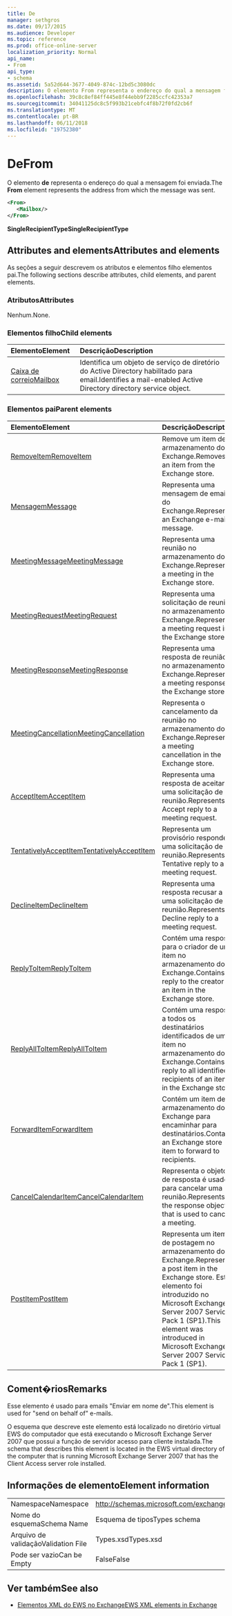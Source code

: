 ```yaml
---
title: De
manager: sethgros
ms.date: 09/17/2015
ms.audience: Developer
ms.topic: reference
ms.prod: office-online-server
localization_priority: Normal
api_name:
- From
api_type:
- schema
ms.assetid: 5a52d644-3677-4049-874c-12bd5c3080dc
description: O elemento From representa o endereço do qual a mensagem foi enviada.
ms.openlocfilehash: 39c8c8ef84ff445e8f44ebb9f2285ccfc42353a7
ms.sourcegitcommit: 34041125dc8c5f993b21cebfc4f8b72f0fd2cb6f
ms.translationtype: MT
ms.contentlocale: pt-BR
ms.lasthandoff: 06/11/2018
ms.locfileid: "19752380"
---
```

# <a name="from"></a><span data-ttu-id="8de3b-103">De</span><span class="sxs-lookup"><span data-stu-id="8de3b-103">From</span></span>

<span data-ttu-id="8de3b-104">O elemento **de** representa o endereço do qual a mensagem foi enviada.</span><span class="sxs-lookup"><span data-stu-id="8de3b-104">The **From** element represents the address from which the message was sent.</span></span> 
  
```xml
<From>
   <Mailbox/>
</From>
```

 <span data-ttu-id="8de3b-105">**SingleRecipientType**</span><span class="sxs-lookup"><span data-stu-id="8de3b-105">**SingleRecipientType**</span></span>
## <a name="attributes-and-elements"></a><span data-ttu-id="8de3b-106">Attributes and elements</span><span class="sxs-lookup"><span data-stu-id="8de3b-106">Attributes and elements</span></span>

<span data-ttu-id="8de3b-107">As seções a seguir descrevem os atributos e elementos filho elementos pai.</span><span class="sxs-lookup"><span data-stu-id="8de3b-107">The following sections describe attributes, child elements, and parent elements.</span></span>
  
### <a name="attributes"></a><span data-ttu-id="8de3b-108">Atributos</span><span class="sxs-lookup"><span data-stu-id="8de3b-108">Attributes</span></span>

<span data-ttu-id="8de3b-109">Nenhum.</span><span class="sxs-lookup"><span data-stu-id="8de3b-109">None.</span></span>
  
### <a name="child-elements"></a><span data-ttu-id="8de3b-110">Elementos filho</span><span class="sxs-lookup"><span data-stu-id="8de3b-110">Child elements</span></span>

|<span data-ttu-id="8de3b-111">**Elemento**</span><span class="sxs-lookup"><span data-stu-id="8de3b-111">**Element**</span></span>|<span data-ttu-id="8de3b-112">**Descrição**</span><span class="sxs-lookup"><span data-stu-id="8de3b-112">**Description**</span></span>|
|:-----|:-----|
|[<span data-ttu-id="8de3b-113">Caixa de correio</span><span class="sxs-lookup"><span data-stu-id="8de3b-113">Mailbox</span></span>](mailbox.md) <br/> |<span data-ttu-id="8de3b-114">Identifica um objeto de serviço de diretório do Active Directory habilitado para email.</span><span class="sxs-lookup"><span data-stu-id="8de3b-114">Identifies a mail-enabled Active Directory directory service object.</span></span>  <br/> |
   
### <a name="parent-elements"></a><span data-ttu-id="8de3b-115">Elementos pai</span><span class="sxs-lookup"><span data-stu-id="8de3b-115">Parent elements</span></span>

|<span data-ttu-id="8de3b-116">**Elemento**</span><span class="sxs-lookup"><span data-stu-id="8de3b-116">**Element**</span></span>|<span data-ttu-id="8de3b-117">**Descrição**</span><span class="sxs-lookup"><span data-stu-id="8de3b-117">**Description**</span></span>|
|:-----|:-----|
|[<span data-ttu-id="8de3b-118">RemoveItem</span><span class="sxs-lookup"><span data-stu-id="8de3b-118">RemoveItem</span></span>](removeitem.md) <br/> |<span data-ttu-id="8de3b-119">Remove um item de armazenamento do Exchange.</span><span class="sxs-lookup"><span data-stu-id="8de3b-119">Removes an item from the Exchange store.</span></span>  <br/> |
|[<span data-ttu-id="8de3b-120">Mensagem</span><span class="sxs-lookup"><span data-stu-id="8de3b-120">Message</span></span>](message-ex15websvcsotherref.md) <br/> |<span data-ttu-id="8de3b-121">Representa uma mensagem de email do Exchange.</span><span class="sxs-lookup"><span data-stu-id="8de3b-121">Represents an Exchange e-mail message.</span></span>  <br/> |
|[<span data-ttu-id="8de3b-122">MeetingMessage</span><span class="sxs-lookup"><span data-stu-id="8de3b-122">MeetingMessage</span></span>](meetingmessage.md) <br/> |<span data-ttu-id="8de3b-123">Representa uma reunião no armazenamento do Exchange.</span><span class="sxs-lookup"><span data-stu-id="8de3b-123">Represents a meeting in the Exchange store.</span></span>  <br/> |
|[<span data-ttu-id="8de3b-124">MeetingRequest</span><span class="sxs-lookup"><span data-stu-id="8de3b-124">MeetingRequest</span></span>](meetingrequest.md) <br/> |<span data-ttu-id="8de3b-125">Representa uma solicitação de reunião no armazenamento do Exchange.</span><span class="sxs-lookup"><span data-stu-id="8de3b-125">Represents a meeting request in the Exchange store.</span></span>  <br/> |
|[<span data-ttu-id="8de3b-126">MeetingResponse</span><span class="sxs-lookup"><span data-stu-id="8de3b-126">MeetingResponse</span></span>](meetingresponse.md) <br/> |<span data-ttu-id="8de3b-127">Representa uma resposta de reunião no armazenamento do Exchange.</span><span class="sxs-lookup"><span data-stu-id="8de3b-127">Represents a meeting response in the Exchange store.</span></span>  <br/> |
|[<span data-ttu-id="8de3b-128">MeetingCancellation</span><span class="sxs-lookup"><span data-stu-id="8de3b-128">MeetingCancellation</span></span>](meetingcancellation.md) <br/> |<span data-ttu-id="8de3b-129">Representa o cancelamento da reunião no armazenamento do Exchange.</span><span class="sxs-lookup"><span data-stu-id="8de3b-129">Represents a meeting cancellation in the Exchange store.</span></span>  <br/> |
|[<span data-ttu-id="8de3b-130">AcceptItem</span><span class="sxs-lookup"><span data-stu-id="8de3b-130">AcceptItem</span></span>](acceptitem.md) <br/> |<span data-ttu-id="8de3b-131">Representa uma resposta de aceitar a uma solicitação de reunião.</span><span class="sxs-lookup"><span data-stu-id="8de3b-131">Represents an Accept reply to a meeting request.</span></span>  <br/> |
|[<span data-ttu-id="8de3b-132">TentativelyAcceptItem</span><span class="sxs-lookup"><span data-stu-id="8de3b-132">TentativelyAcceptItem</span></span>](tentativelyacceptitem.md) <br/> |<span data-ttu-id="8de3b-133">Representa um provisório responde a uma solicitação de reunião.</span><span class="sxs-lookup"><span data-stu-id="8de3b-133">Represents a Tentative reply to a meeting request.</span></span>  <br/> |
|[<span data-ttu-id="8de3b-134">DeclineItem</span><span class="sxs-lookup"><span data-stu-id="8de3b-134">DeclineItem</span></span>](declineitem.md) <br/> |<span data-ttu-id="8de3b-135">Representa uma resposta recusar a uma solicitação de reunião.</span><span class="sxs-lookup"><span data-stu-id="8de3b-135">Represents a Decline reply to a meeting request.</span></span>  <br/> |
|[<span data-ttu-id="8de3b-136">ReplyToItem</span><span class="sxs-lookup"><span data-stu-id="8de3b-136">ReplyToItem</span></span>](replytoitem.md) <br/> |<span data-ttu-id="8de3b-137">Contém uma resposta para o criador de um item no armazenamento do Exchange.</span><span class="sxs-lookup"><span data-stu-id="8de3b-137">Contains a reply to the creator of an item in the Exchange store.</span></span>  <br/> |
|[<span data-ttu-id="8de3b-138">ReplyAllToItem</span><span class="sxs-lookup"><span data-stu-id="8de3b-138">ReplyAllToItem</span></span>](replyalltoitem.md) <br/> |<span data-ttu-id="8de3b-139">Contém uma resposta a todos os destinatários identificados de um item no armazenamento do Exchange.</span><span class="sxs-lookup"><span data-stu-id="8de3b-139">Contains a reply to all identified recipients of an item in the Exchange store.</span></span>  <br/> |
|[<span data-ttu-id="8de3b-140">ForwardItem</span><span class="sxs-lookup"><span data-stu-id="8de3b-140">ForwardItem</span></span>](forwarditem.md) <br/> |<span data-ttu-id="8de3b-141">Contém um item de armazenamento do Exchange para encaminhar para destinatários.</span><span class="sxs-lookup"><span data-stu-id="8de3b-141">Contains an Exchange store item to forward to recipients.</span></span>  <br/> |
|[<span data-ttu-id="8de3b-142">CancelCalendarItem</span><span class="sxs-lookup"><span data-stu-id="8de3b-142">CancelCalendarItem</span></span>](cancelcalendaritem.md) <br/> |<span data-ttu-id="8de3b-143">Representa o objeto de resposta é usado para cancelar uma reunião.</span><span class="sxs-lookup"><span data-stu-id="8de3b-143">Represents the response object that is used to cancel a meeting.</span></span>  <br/> |
|[<span data-ttu-id="8de3b-144">PostItem</span><span class="sxs-lookup"><span data-stu-id="8de3b-144">PostItem</span></span>](postitem.md) <br/> |<span data-ttu-id="8de3b-145">Representa um item de postagem no armazenamento do Exchange.</span><span class="sxs-lookup"><span data-stu-id="8de3b-145">Represents a post item in the Exchange store.</span></span> <span data-ttu-id="8de3b-146">Este elemento foi introduzido no Microsoft Exchange Server 2007 Service Pack 1 (SP1).</span><span class="sxs-lookup"><span data-stu-id="8de3b-146">This element was introduced in Microsoft Exchange Server 2007 Service Pack 1 (SP1).</span></span>  <br/> |
   
## <a name="remarks"></a><span data-ttu-id="8de3b-147">Coment�rios</span><span class="sxs-lookup"><span data-stu-id="8de3b-147">Remarks</span></span>

<span data-ttu-id="8de3b-148">Esse elemento é usado para emails "Enviar em nome de".</span><span class="sxs-lookup"><span data-stu-id="8de3b-148">This element is used for "send on behalf of" e-mails.</span></span>
  
<span data-ttu-id="8de3b-149">O esquema que descreve este elemento está localizado no diretório virtual EWS do computador que está executando o Microsoft Exchange Server 2007 que possui a função de servidor acesso para cliente instalada.</span><span class="sxs-lookup"><span data-stu-id="8de3b-149">The schema that describes this element is located in the EWS virtual directory of the computer that is running Microsoft Exchange Server 2007 that has the Client Access server role installed.</span></span>
  
## <a name="element-information"></a><span data-ttu-id="8de3b-150">Informações de elemento</span><span class="sxs-lookup"><span data-stu-id="8de3b-150">Element information</span></span>

|||
|:-----|:-----|
|<span data-ttu-id="8de3b-151">Namespace</span><span class="sxs-lookup"><span data-stu-id="8de3b-151">Namespace</span></span>  <br/> |http://schemas.microsoft.com/exchange/services/2006/types  <br/> |
|<span data-ttu-id="8de3b-152">Nome do esquema</span><span class="sxs-lookup"><span data-stu-id="8de3b-152">Schema Name</span></span>  <br/> |<span data-ttu-id="8de3b-153">Esquema de tipos</span><span class="sxs-lookup"><span data-stu-id="8de3b-153">Types schema</span></span>  <br/> |
|<span data-ttu-id="8de3b-154">Arquivo de validação</span><span class="sxs-lookup"><span data-stu-id="8de3b-154">Validation File</span></span>  <br/> |<span data-ttu-id="8de3b-155">Types.xsd</span><span class="sxs-lookup"><span data-stu-id="8de3b-155">Types.xsd</span></span>  <br/> |
|<span data-ttu-id="8de3b-156">Pode ser vazio</span><span class="sxs-lookup"><span data-stu-id="8de3b-156">Can be Empty</span></span>  <br/> |<span data-ttu-id="8de3b-157">False</span><span class="sxs-lookup"><span data-stu-id="8de3b-157">False</span></span>  <br/> |
   
## <a name="see-also"></a><span data-ttu-id="8de3b-158">Ver também</span><span class="sxs-lookup"><span data-stu-id="8de3b-158">See also</span></span>



- [<span data-ttu-id="8de3b-159">Elementos XML do EWS no Exchange</span><span class="sxs-lookup"><span data-stu-id="8de3b-159">EWS XML elements in Exchange</span></span>](ews-xml-elements-in-exchange.md)

